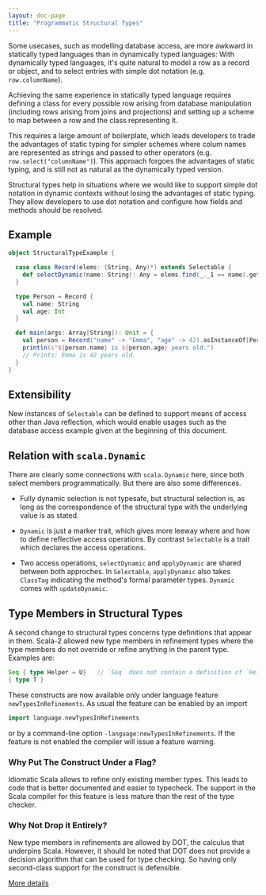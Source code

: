 ```yaml
---
layout: doc-page
title: "Programmatic Structural Types"
---
```


Some usecases, such as modelling database access, are more awkward in
statically typed languages than in dynamically typed languages: With
dynamically typed languages, it's quite natural to model a row as a
record or object, and to select entries with simple dot notation (e.g.
`row.columnName`).

Achieving the same experience in statically typed
language requires defining a class for every possible row arising from
database manipulation (including rows arising from joins and
projections) and setting up a scheme to map between a row and the
class representing it.

This requires a large amount of boilerplate, which leads developers to
trade the advantages of static typing for simpler schemes where colum
names are represented as strings and passed to other operators (e.g.
`row.select("columnName")`). This approach forgoes the advantages of
static typing, and is still not as natural as the dynamically typed
version.

Structural types help in situations where we would like to support
simple dot notation in dynamic contexts without losing the advantages
of static typing. They allow developers to use dot notation and
configure how fields and methods should be resolved.

## Example

```scala
object StructuralTypeExample {

  case class Record(elems: (String, Any)*) extends Selectable {
    def selectDynamic(name: String): Any = elems.find(_._1 == name).get._2
  }

  type Person = Record {
    val name: String
    val age: Int
  }

  def main(args: Array[String]): Unit = {
    val person = Record("name" -> "Emma", "age" -> 42).asInstanceOf[Person]
    println(s"${person.name} is ${person.age} years old.")
    // Prints: Emma is 42 years old.
  }
}
```

## Extensibility

New instances of `Selectable` can be defined to support means of
access other than Java reflection, which would enable usages such as
the database access example given at the beginning of this document.

## Relation with `scala.Dynamic`

There are clearly some connections with `scala.Dynamic` here, since
both select members programmatically. But there are also some
differences.

- Fully dynamic selection is not typesafe, but structural selection
  is, as long as the correspondence of the structural type with the
  underlying value is as stated.

- `Dynamic` is just a marker trait, which gives more leeway where and
  how to define reflective access operations. By contrast
  `Selectable` is a trait which declares the access operations.

- Two access operations, `selectDynamic` and `applyDynamic` are shared
  between both approches. In `Selectable`, `applyDynamic` also takes
  `ClassTag` indicating the method's formal parameter types. `Dynamic`
  comes with `updateDynamic`.

## Type Members in Structural Types

A second change to structural types concerns type definitions that appear in them.
Scala-2 allowed new type members in refinement types where the type members do not
override or refine anything in the parent type. Examples are:

```scala
Seq { type Helper = U}   // `Seq` does not contain a definition of `Helper`
{ type T }
```

These constructs are now available only under language feature `newTypesInRefinements`. As usual the feature
can be enabled by an import
```scala
import language.newTypesInRefinements
```
or by a command-line option `-language:newTypesInRefinements`. If the feature is not enabled the compiler will
issue a feature warning.

### Why Put The Construct Under a Flag?

Idiomatic Scala allows to refine only existing member types. This leads to code that is better documented
and easier to typecheck. The support in the Scala compiler for this feature is less mature than the rest of the type checker.

### Why Not Drop it Entirely?

New type members in refinements are allowed by DOT,
the calculus that underpins Scala. However, it should be noted that DOT
does not provide a decision algorithm that can be used for type checking. So
having only second-class support for the construct is defensible.


[More details](structural-types-spec.md)
